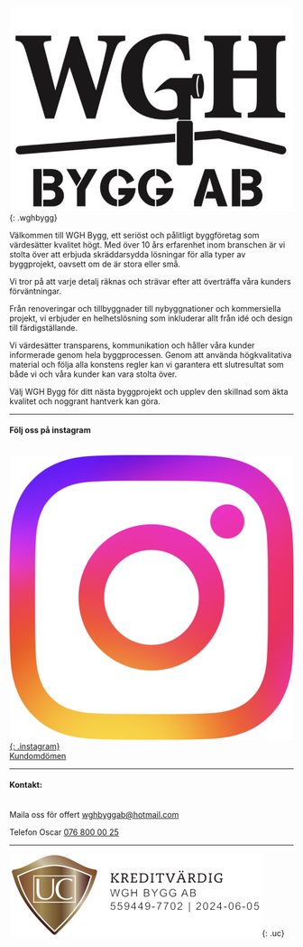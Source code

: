 ![wgh](/wghbygg.jpg){: .wghbygg}

Välkommen till WGH Bygg, ett seriöst och pålitligt byggföretag som värdesätter kvalitet högt. Med över 10 års erfarenhet inom branschen är vi stolta över att erbjuda skräddarsydda lösningar för alla typer av byggprojekt, oavsett om de är stora eller små.

Vi tror på att varje detalj räknas och strävar efter att överträffa våra kunders förväntningar.

Från renoveringar och tillbyggnader till nybyggnationer och kommersiella projekt, vi erbjuder en helhetslösning som inkluderar allt från idé och design till färdigställande.

Vi värdesätter transparens, kommunikation och håller våra kunder informerade genom hela byggprocessen. Genom att använda högkvalitativa material och följa alla konstens regler kan vi garantera ett slutresultat som både vi och våra kunder kan vara stolta över.

Välj WGH Bygg för ditt nästa byggprojekt och upplev den skillnad som äkta kvalitet och noggrant hantverk kan göra.

---

#### Följ oss på instagram
\
[![instagram](ig_logo.png){: .instagram}](https://www.instagram.com/wghbygg/)
\
[Kundomdömen](https://www.reco.se/wgh-bygg-ab)

---

#### Kontakt:
\
Maila oss för offert [wghbyggab@hotmail.com](mailto:wghbyggab@hotmail.com)

Telefon Oscar [076 800 00 25](tel:+46768000025)

---

![UC](/UC.png){: .uc}
